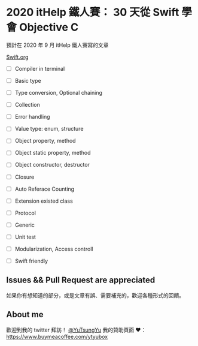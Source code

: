 #  2020 itHelp 鐵人賽： 30 天從 Swift 學會 Objective C

預計在 2020 年 9 月 itHelp 鐵人賽寫的文章

[Swift.org](https://docs.swift.org/swift-book/LanguageGuide/TheBasics.html)
 
- [ ] Compiler in terminal
- [ ] Basic type
- [ ] Type conversion, Optional chaining
- [ ] Collection
- [ ] Error handling
- [ ] Value type: enum, structure 
- [ ] Object property, method
- [ ] Object static property, method
- [ ] Object constructor, destructor 
- [ ] Closure
- [ ] Auto Referace Counting
- [ ] Extension existed class
- [ ] Protocol
- [ ] Generic 
- [ ] Unit test
- [ ] Modularization, Access controll
- [ ] Swift friendly



## Issues && Pull Request are appreciated

如果你有想知道的部分，或是文章有誤、需要補充的，歡迎各種形式的回饋。

## About me

歡迎到我的 twitter 拜訪！ [@YuTsungYu](https://twitter.com/YuTsungYu)
我的贊助頁面 ♥️： https://www.buymeacoffee.com/ytyubox
